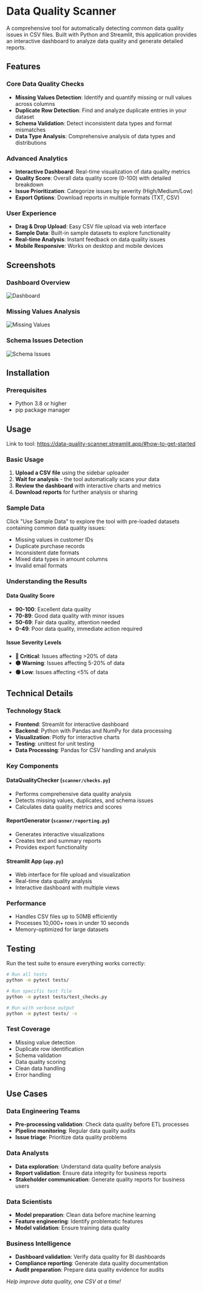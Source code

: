 # Data Quality Scanner

A comprehensive tool for automatically detecting common data quality issues in CSV files. Built with Python and Streamlit, this application provides an interactive dashboard to analyze data quality and generate detailed reports.

## Features

### Core Data Quality Checks
- **Missing Values Detection**: Identify and quantify missing or null values across columns
- **Duplicate Row Detection**: Find and analyze duplicate entries in your dataset
- **Schema Validation**: Detect inconsistent data types and format mismatches
- **Data Type Analysis**: Comprehensive analysis of data types and distributions

### Advanced Analytics
- **Interactive Dashboard**: Real-time visualization of data quality metrics
- **Quality Score**: Overall data quality score (0-100) with detailed breakdown
- **Issue Prioritization**: Categorize issues by severity (High/Medium/Low)
- **Export Options**: Download reports in multiple formats (TXT, CSV)

### User Experience
- **Drag & Drop Upload**: Easy CSV file upload via web interface
- **Sample Data**: Built-in sample datasets to explore functionality
- **Real-time Analysis**: Instant feedback on data quality issues
- **Mobile Responsive**: Works on desktop and mobile devices

## Screenshots

### Dashboard Overview
![Dashboard](https://via.placeholder.com/800x400/4CAF50/FFFFFF?text=Data+Quality+Dashboard)

### Missing Values Analysis
![Missing Values](https://via.placeholder.com/800x400/FF9800/FFFFFF?text=Missing+Values+Analysis)

### Schema Issues Detection
![Schema Issues](https://via.placeholder.com/800x400/F44336/FFFFFF?text=Schema+Issues+Detection)

## Installation

### Prerequisites
- Python 3.8 or higher
- pip package manager

## Usage

Link to tool: https://data-quality-scanner.streamlit.app/#how-to-get-started

### Basic Usage

1. **Upload a CSV file** using the sidebar uploader
2. **Wait for analysis** - the tool automatically scans your data
3. **Review the dashboard** with interactive charts and metrics
4. **Download reports** for further analysis or sharing

### Sample Data

Click "Use Sample Data" to explore the tool with pre-loaded datasets containing common data quality issues:
- Missing values in customer IDs
- Duplicate purchase records
- Inconsistent date formats
- Mixed data types in amount columns
- Invalid email formats

### Understanding the Results

#### Data Quality Score
- **90-100**: Excellent data quality
- **70-89**: Good data quality with minor issues
- **50-69**: Fair data quality, attention needed
- **0-49**: Poor data quality, immediate action required

#### Issue Severity Levels
- **🔴 Critical**: Issues affecting >20% of data
- **🟡 Warning**: Issues affecting 5-20% of data
- **🟢 Low**: Issues affecting <5% of data


## Technical Details

### Technology Stack
- **Frontend**: Streamlit for interactive dashboard
- **Backend**: Python with Pandas and NumPy for data processing
- **Visualization**: Plotly for interactive charts
- **Testing**: unittest for unit testing
- **Data Processing**: Pandas for CSV handling and analysis

### Key Components

#### DataQualityChecker (`scanner/checks.py`)
- Performs comprehensive data quality analysis
- Detects missing values, duplicates, and schema issues
- Calculates data quality metrics and scores

#### ReportGenerator (`scanner/reporting.py`)
- Generates interactive visualizations
- Creates text and summary reports
- Provides export functionality

#### Streamlit App (`app.py`)
- Web interface for file upload and visualization
- Real-time data quality analysis
- Interactive dashboard with multiple views

### Performance
- Handles CSV files up to 50MB efficiently
- Processes 10,000+ rows in under 10 seconds
- Memory-optimized for large datasets

## Testing

Run the test suite to ensure everything works correctly:

```bash
# Run all tests
python -m pytest tests/

# Run specific test file
python -m pytest tests/test_checks.py

# Run with verbose output
python -m pytest tests/ -v
```

### Test Coverage
- Missing value detection
- Duplicate row identification
- Schema validation
- Data quality scoring
- Clean data handling
- Error handling

## Use Cases

### Data Engineering Teams
- **Pre-processing validation**: Check data quality before ETL processes
- **Pipeline monitoring**: Regular data quality audits
- **Issue triage**: Prioritize data quality problems

### Data Analysts
- **Data exploration**: Understand data quality before analysis
- **Report validation**: Ensure data integrity for business reports
- **Stakeholder communication**: Generate quality reports for business users

### Data Scientists
- **Model preparation**: Clean data before machine learning
- **Feature engineering**: Identify problematic features
- **Model validation**: Ensure training data quality

### Business Intelligence
- **Dashboard validation**: Verify data quality for BI dashboards
- **Compliance reporting**: Generate data quality documentation
- **Audit preparation**: Prepare data quality evidence for audits

*Help improve data quality, one CSV at a time!*

